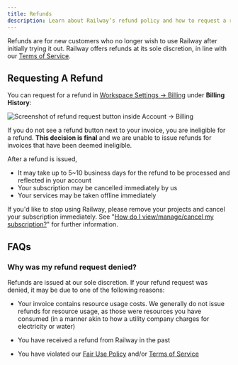 ```yaml
---
title: Refunds
description: Learn about Railway’s refund policy and how to request a refund if eligible.
---
```


Refunds are for new customers who no longer wish to use Railway after initially trying it out. Railway offers refunds at its sole discretion, in line with our [Terms of Service](https://railway.com/legal/terms).

## Requesting A Refund

You can request for a refund in [Workspace Settings -> Billing](https://railway.com/workspace/billing) under **Billing History**:

<Image
src="https://res.cloudinary.com/railway/image/upload/v1743469117/refund_e0pzvw.png"
alt="Screenshot of refund request button inside Account -> Billing"
layout="intrinsic"
width={1200} height={289} quality={100} />

If you do not see a refund button next to your invoice, you are ineligible for a refund. **This decision is final** and we are unable to issue refunds for invoices that have been deemed ineligible.

After a refund is issued,

- It may take up to 5~10 business days for the refund to be processed and reflected in your account
- Your subscription may be cancelled immediately by us
- Your services may be taken offline immediately

If you'd like to stop using Railway, please remove your projects and cancel your subscription immediately. See "[How do I view/manage/cancel my subscription?](/reference/pricing/faqs#how-do-i-viewmanagecancel-my-subscription)" for further information.

## FAQs

### Why was my refund request denied?

Refunds are issued at our sole discretion. If your refund request was denied, it may be due to one of the following reasons:

- Your invoice contains resource usage costs. We generally do not issue refunds for resource usage, as those were resources you have consumed (in a manner akin to how a utility company charges for electricity or water)

- You have received a refund from Railway in the past

- You have violated our [Fair Use Policy](https://railway.com/legal/fair-use) and/or [Terms of Service](https://railway.com/legal/terms)
